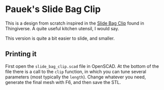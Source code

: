 
Pauek's Slide Bag Clip
======================

This is a design from scratch inspired in the 
[Slide Bag Clip](https://www.thingiverse.com/thing:1919441) 
found in Thingiverse. A quite useful kitchen utensil, I would say.

This version is quite a bit easier to slide, and smaller.

Printing it
-----------

First open the ``slide_bag_clip.scad`` file in OpenSCAD. At the bottom of the
file there is a call to the ``clip`` function, in which you can tune several
parameters (most typically the ``length``). Change whatever you need, generate
the final mesh with F6, and then save the STL.